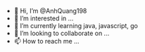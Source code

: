 - 👋 Hi, I’m @AnhQuang198
- 👀 I’m interested in ...
- 🌱 I’m currently learning java, javascript, go
- 💞️ I’m looking to collaborate on ...
- 📫 How to reach me ...

<!---
AnhQuang198/AnhQuang198 is a ✨ special ✨ repository because its `README.md` (this file) appears on your GitHub profile.
You can click the Preview link to take a look at your changes.
--->
